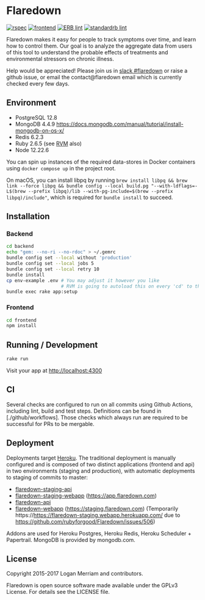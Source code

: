 # Flaredown
[![rspec](https://github.com/rubyforgood/Flaredown/actions/workflows/rspec.yml/badge.svg)](https://github.com/rubyforgood/Flaredown/actions/workflows/rspec.yml)
[![frontend](https://github.com/rubyforgood/Flaredown/actions/workflows/frontend.yml/badge.svg)](https://github.com/rubyforgood/Flaredown/actions/workflows/frontend.yml)
[![ERB lint](https://github.com/rubyforgood/Flaredown/actions/workflows/erb_lint.yml/badge.svg)](https://github.com/rubyforgood/Flaredown/actions/workflows/erb_lint.yml)
[![standardrb lint](https://github.com/rubyforgood/Flaredown/actions/workflows/ruby_lint.yml/badge.svg)](https://github.com/rubyforgood/Flaredown/actions/workflows/ruby_lint.yml)

Flaredown makes it easy for people to track symptoms over time, and learn how to control them. Our goal is to analyze the aggregate data from users of this tool to understand the probable effects of treatments and environmental stressors on chronic illness.

Help would be appreciated! Please join us in [slack #flaredown](https://rubyforgood.herokuapp.com/) or raise a github issue, or email the contact@flaredown email which is currently checked every few days.

## Environment

* PostgreSQL 12.8
* MongoDB 4.4.9 https://docs.mongodb.com/manual/tutorial/install-mongodb-on-os-x/
* Redis 6.2.3
* Ruby 2.6.5 (see [RVM](https://rvm.io/) also)
* Node 12.22.6

You can spin up instances of the required data-stores in Docker containers using `docker compose up` in the project root.

On macOS, you can install libpq by running `brew install libpq && brew link --force libpq && bundle config --local build.pg "--with-ldflags=-L$(brew --prefix libpq)/lib --with-pg-include=$(brew --prefix libpq)/include"`, which is required for `bundle install` to succeed.

## Installation

### Backend

```bash
cd backend
echo "gem: --no-ri --no-rdoc" > ~/.gemrc
bundle config set --local without 'production'
bundle config set --local jobs 5
bundle config set --local retry 10
bundle install
cp env-example .env # You may adjust it however you like
                    # RVM is going to autoload this on every 'cd' to the directory
bundle exec rake app:setup
```

### Frontend

```bash
cd frontend
npm install
```

## Running / Development

```bash
rake run
```

Visit your app at [http://localhost:4300](http://localhost:4300)

## CI

Several checks are configured to run on all commits using Github Actions, including lint, build and test steps. Definitions can be found in [./github/workflows]. Those checks which always run are required to be successful for PRs to be mergable.

## Deployment

Deployments target [Heroku](https://heroku.com). The traditional deployment is manually configured and is composed of two distinct applications (frontend and api) in two environments (staging and production), with automatic deployments to staging of commits to master:

* [flaredown-staging-api](https://dashboard.heroku.com/apps/flaredown-staging-api)
* [flaredown-staging-webapp](https://dashboard.heroku.com/apps/flaredown-staging-webapp) (https://app.flaredown.com)
* [flaredown-api](https://dashboard.heroku.com/apps/flaredown-api)
* [flaredown-webapp](https://dashboard.heroku.com/apps/flaredown-webapp) (https://staging.flaredown.com) (Temporarily https://https://flaredown-staging.webapp.herokuapp.com/ due to https://github.com/rubyforgood/Flaredown/issues/506)

Addons are used for Heroku Postgres, Heroku Redis, Heroku Scheduler + Papertrail. MongoDB is provided by mongodb.com.

## License
Copyright 2015-2017 Logan Merriam and contributors.

Flaredown is open source software made available under the GPLv3 License. For details see the LICENSE file.
